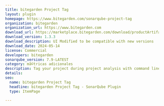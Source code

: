 ```yaml
---
title: bitegarden Project Tag
layout: plugin
homepage: https://www.bitegarden.com/sonarqube-project-tag
organization: bitegarden
organization_url: https://www.bitegarden.com
download_url: https://marketplace.bitegarden.com/download/productArtifact?productName=bitegarden-sonarqube-project-tag-plugin&productVersion=1.3.3&productFileExt=jar&customerEmail=sonarplugins@gmail.com&customerName=sonarqube&customerSurnames=marketplace&customerCompany=bitegarden
download_version: 1.3.3
download_description: UI Modified to be compatible with new versions
download_date: 2024-05-14
license: Commercial
developers: bitegarden
sonarqube_version: 7.9-LATEST
category: mã©tricas adicionales
description: Tag your project during project analysis with command line property
details: 
seo:
  name: bitegarden Project Tag
  headline: bitegarden Project Tag - SonarQube Plugin
  type: ItemPage

---
```

